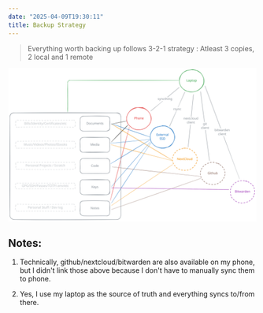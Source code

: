 ```yaml
---
date: "2025-04-09T19:30:11"
title: Backup Strategy
---
```


> Everything worth backing up follows 3-2-1 strategy : Atleast 3 copies, 2 local and 1 remote

![Backup Strategy](../../images/backup_strategy.svg)

## Notes:

1. Technically, github/nextcloud/bitwarden are also available on my phone, but I didn't link those above because I don't have to manually sync them to phone.

2. Yes, I use my laptop as the source of truth and everything syncs to/from there.

